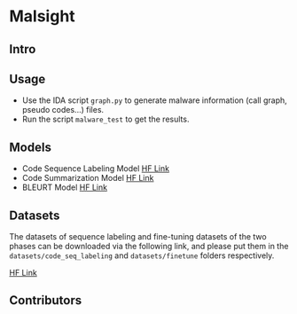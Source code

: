 # Malsight



## Intro




## Usage
+ Use the IDA script `graph.py` to generate malware information (call graph, pseudo codes...) files.
+ Run the script `malware_test` to get the results.

## Models
+ Code Sequence Labeling Model [HF Link](https://huggingface.co/phruit/csl_model)
+ Code Summarization Model [HF Link](https://huggingface.co/phruit/codet5p-770m)
+ BLEURT Model [HF Link](https://huggingface.co/phruit/bleurt)

## Datasets

The datasets of sequence labeling and fine-tuning datasets of the two phases can be downloaded via the following link, and please put them in the `datasets/code_seq_labeling` and `datasets/finetune` folders respectively.

[HF Link](https://huggingface.co/datasets/phruit/malsight)

## Contributors
